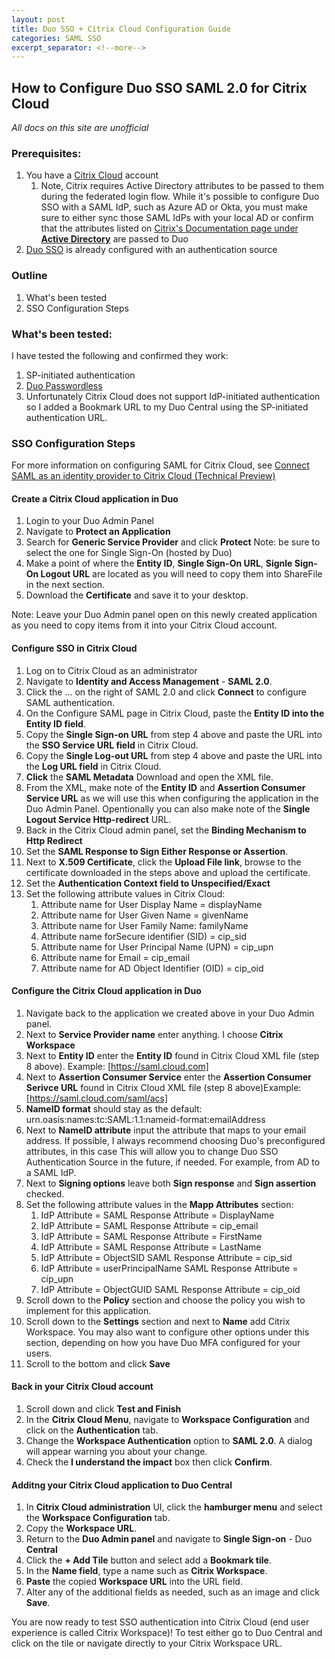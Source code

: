 ```yaml
---
layout: post
title: Duo SSO + Citrix Cloud Configuration Guide
categories: SAML SSO
excerpt_separator: <!--more-->
---
```


## How to Configure Duo SSO SAML 2.0 for Citrix Cloud

*All docs on this site are unofficial* 

### Prerequisites:
1. You have a [Citrix Cloud](https://www.citrix.com/products/citrix-cloud/) account
   1. Note, Citrix requires Active Directory attributes to be passed to them during the federated login flow. While it's possible to configure Duo SSO with a SAML IdP, such as Azure AD or Okta, you must make sure to either sync those SAML IdPs with your local AD or confirm that the attributes listed on [Citrix's Documentation page under **Active Directory**](https://docs.citrix.com/en-us/citrix-cloud/citrix-cloud-management/identity-access-management/saml-identity.html) are passed to Duo
2. [Duo SSO](https://duo.com/docs/sso) is already configured with an authentication source

### Outline
1. What's been tested
2. SSO Configuration Steps

<!--more-->

### What's been tested:

I have tested the following and confirmed they work:
1. SP-initiated authentication
2. [Duo Passwordless](https://duo.com/solutions/passwordless)
3. Unfortunately Citrix Cloud does not support IdP-initiated authentication so I added a Bookmark URL to my Duo Central using the SP-initiated authentication URL.

### SSO Configuration Steps

For more information on configuring SAML for Citrix Cloud, see [Connect SAML as an identity provider to Citrix Cloud (Technical Preview)](https://docs.citrix.com/en-us/citrix-cloud/citrix-cloud-management/identity-access-management/saml-identity.html)

#### Create a Citrix Cloud application in Duo
1. Login to your Duo Admin Panel
2. Navigate to **Protect an Application**
3. Search for **Generic Service Provider** and click **Protect** Note: be sure to select the one for Single Sign-On (hosted by Duo)
4. Make a point of where the **Entity ID**, **Single Sign-On URL**, **Signle Sign-On Logout URL** are located as you will need to copy them into ShareFile in the next section.
5. Download the **Certificate** and save it to your desktop.

Note: Leave your Duo Admin panel open on this newly created application as you need to copy items from it into your Citrix Cloud account.

#### Configure SSO in Citrix Cloud
1. Log on to Citrix Cloud as an administrator
2. Navigate to **Identity and Access Management** - **SAML 2.0**.
3. Click the … on the right of SAML 2.0 and click **Connect** to configure SAML authentication.
4. On the Configure SAML page in Citrix Cloud, paste the **Entity ID into the Entity ID field**.
5. Copy the **Single Sign-on URL** from step 4 above and paste the URL into the **SSO Service URL field** in Citrix Cloud.
6. Copy the **Single Log-out URL** from step 4 above and paste the URL into the **Log URL field** in Citrix Cloud.
7. **Click** the **SAML Metadata** Download and open the XML file.
8. From the XML, make note of the **Entity ID** and **Assertion Consumer Service URL** as we will use this when configuring the application in the Duo Admin Panel. Opentionally you can also make note of the **Single Logout Service Http-redirect** URL.
9. Back in the Citrix Cloud admin panel, set the **Binding Mechanism to Http Redirect**
10. Set the **SAML Response to Sign Either Response or Assertion**.
11. Next to **X.509 Certificate**, click the **Upload File link**, browse to the certificate downloaded in the steps above and upload the certificate.
12. Set the **Authentication Context field to Unspecified/Exact**
13. Set the following attribute values in Citrix Cloud: 
      1. Attribute name for User Display Name = displayName
      2. Attribute name for User Given Name = givenName
      3. Attribute name for User Family Name: familyName
      4. Attribute name forSecure identifier (SID) = cip_sid
      5. Attribute name for User Principal Name (UPN) = cip_upn
      6. Attribute name for Email = cip_email
      7. Attribute name for AD Object Identifier (OID) = cip_oid

#### Configure the Citrix Cloud application in Duo
1. Navigate back to the application we created above in your Duo Admin panel. 
2. Next to **Service Provider name** enter anything. I choose **Citrix Workspace**
3. Next to **Entity ID** enter the **Entity ID** found in Citrix Cloud XML file (step 8 above). Example: [https://saml.cloud.com]
4. Next to **Assertion Consumer Service** enter the **Assertion Consumer Serivce URL** found in Citrix Cloud XML file (step 8 above)Example:  [https://saml.cloud.com/saml/acs]
5. **NameID format** should stay as the default: urn.oasis:names:tc:SAML:1.1:nameid-format:emailAddress
6. Next to **NameID attribute** input the attribute that maps to your email address. If possible, I always recommend choosing Duo's preconfigured attributes, in this case This will allow you to change Duo SSO Authentication Source in the future, if needed. For example, from AD to a SAML IdP.
7. Next to **Signing options** leave both **Sign response** and **Sign assertion** checked.
8. Set the following attribute values in the **Mapp Attributes** section:
   1. IdP Attribute = <Display Name> SAML Response Attribute = DisplayName
   2. IdP Attribute = <Email Address> SAML Response Attribute = cip_email
   3. IdP Attribute = <First Name> SAML Response Attribute = FirstName
   4. IdP Attribute = <Last Name> SAML Response Attribute = LastName
   5. IdP Attribute = ObjectSID SAML Response Attribute = cip_sid
   6. IdP Attribute = userPrincipalName SAML Response Attribute = cip_upn
   7. IdP Attribute = ObjectGUID SAML Response Attribute = cip_oid
9. Scroll down to the **Policy** section and choose the policy you wish to implement for this application.
10. Scroll down to the **Settings** section and next to **Name** add Citrix Workspace. You may also want to configure other options under this section, depending on how you have Duo MFA configured for your users.
11. Scroll to the bottom and click **Save**

#### Back in your Citrix Cloud account
1. Scroll down and click **Test and Finish**
2. In the **Citrix Cloud Menu**, navigate to **Workspace Configuration** and click on the **Authentication** tab.
3. Change the **Workspace Authentication** option to **SAML 2.0**. A dialog will appear warning you about your change.
4. Check the **I understand the impact** box then click **Confirm**.
   
#### Additng your Citrix Cloud application to Duo Central
1. In **Citrix Cloud administration** UI, click the **hamburger menu** and select the **Workspace Configuration** tab.
2. Copy the **Workspace URL**.
3. Return to the **Duo Admin panel** and navigate to **Single Sign-on** - Duo **Central**
4. Click the **+ Add Tile** button and select add a **Bookmark tile**.
5. In the **Name field**, type a name such as **Citrix Workspace**.
6. **Paste** the copied **Workspace URL** into the URL field.
7. Alter any of the additional fields as needed, such as an image and click **Save**.
   
You are now ready to test SSO authentication into Citrix Cloud (end user experience is called Citrix Workspace)! To test either go to Duo Central and click on the tile or navigate directly to your Citrix Workspace URL.


   


